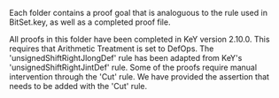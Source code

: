 Each folder contains a proof goal that is analoguous to the rule used in BitSet.key, as well as a completed proof file.

All proofs in this folder have been completed in KeY version 2.10.0.
This requires that Arithmetic Treatment is set to DefOps. 
The 'unsignedShiftRightJlongDef' rule has been adapted from KeY's 'unsignedShiftRightJintDef' rule.
Some of the proofs require manual intervention through the 'Cut' rule. We have provided the assertion that needs to be added with the 'Cut' rule.